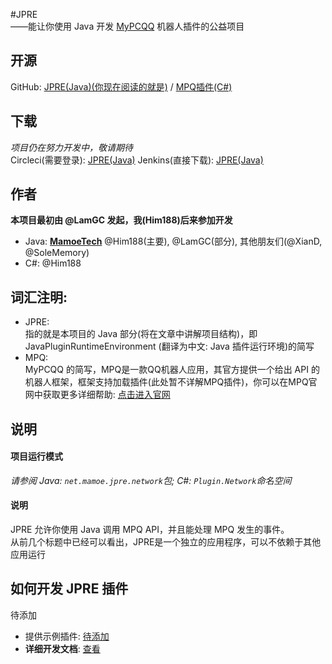 
#JPRE  
——能让你使用 Java 开发 [MyPCQQ]("http://mypcqq.cc") 机器人插件的公益项目  
  
## 开源  
GitHub: [JPRE(Java)(你现在阅读的就是)]("http://github.com/mamoetech/jpre") / [MPQ插件(C#)]("http:/github.com/mamoetech/jpre-mpq")  

## 下载
*项目仍在努力开发中，敬请期待*  
Circleci(需要登录): [JPRE(Java)]("https://baidu.com")
Jenkins(直接下载): [JPRE(Java)]("https://baidu.com")

## 作者  
**本项目最初由 \@LamGC 发起，我(Him188)后来参加开发**
- Java: __[MamoeTech]("https://github.com/MamoeTech")__ \@Him188(主要), \@LamGC(部分), 其他朋友们(\@XianD, \@SoleMemory)
- C\#: \@Him188

## 词汇注明:   
- JPRE:  
指的就是本项目的 Java 部分(将在文章中讲解项目结构)，即 JavaPluginRuntimeEnvironment (翻译为中文: Java 插件运行环境)的简写    
- MPQ:  
MyPCQQ 的简写，MPQ是一款QQ机器人应用，其官方提供一个给出 API 的机器人框架，框架支持加载插件(此处暂不详解MPQ插件)，你可以在MPQ官网中获取更多详细帮助: [点击进入官网]("http://mypcqq.cc")   

## 说明  
   
#### 项目运行模式
*请参阅 Java: `net.mamoe.jpre.network`包; C#: `Plugin.Network`命名空间*

#### 说明

JPRE 允许你使用 Java 调用 MPQ API，并且能处理 MPQ 发生的事件。  
从前几个标题中已经可以看出，JPRE是一个独立的应用程序，可以不依赖于其他应用运行  

## 如何开发 JPRE 插件
待添加

- 提供示例插件: <a href="https://github.com/Him188/CQ-JPRE/">待添加</a>
- **详细开发文档**: <a href="https://github.com/Him188/CQ-JPRE/blob/master/Development.md">查看</a>
